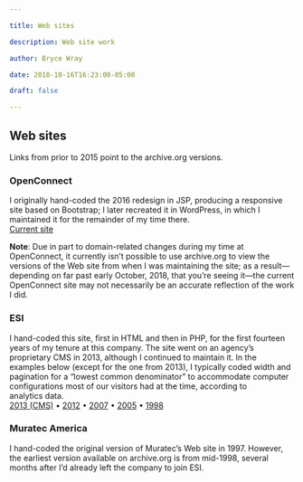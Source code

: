 ```yaml
---

title: Web sites

description: Web site work

author: Bryce Wray

date: 2018-10-16T16:23:00-05:00

draft: false

---
```


## Web sites

Links from prior to 2015 point to the archive.org versions.

### OpenConnect
I originally hand-coded the 2016 redesign in JSP, producing a responsive site based on Bootstrap; I later recreated it in WordPress, in which I maintained it for the remainder of my time there.    
[Current&nbsp;site](https://www.openconnect.com)
  
<p class="legal" style="margin-top: 0;"><strong>Note</strong>: Due in part to domain-related changes during my time at OpenConnect, it currently isn’t possible to use archive.org to view the versions of the Web site from when I was maintaining the site; as a result—depending on far past early October, 2018, that you’re seeing it—the current OpenConnect site may not necessarily be an accurate reflection of the work I&nbsp;did.</p>

### ESI
I hand-coded this site, first in HTML and then in PHP, for the first fourteen years of my tenure at this company. The site went on an agency’s proprietary CMS in 2013, although I continued to maintain it. In the examples below (except for the one from 2013), I typically coded width and pagination for a “lowest common denominator” to accommodate computer configurations most of our visitors had at the time, according to analytics&nbsp;data.    
[2013 (CMS)](https://web.archive.org/web/20130922093255/http://www.esi-estech.com/) • [2012](https://web.archive.org/web/20121105224747/http://www.esi-estech.com:80/) • [2007](https://web.archive.org/web/20071012132925/http://www.esi-estech.com:80/) • [2005](https://web.archive.org/web/20050812002319/http://www.esi-estech.com:80/) • [1998](https://web.archive.org/web/19980709221409/http://esi-estech.com:80/)

### Muratec America
I hand-coded the original version of Muratec’s Web site in 1997. However, the earliest version available on archive.org is from mid-1998, several months after I’d already left the company to join&nbsp;ESI.
